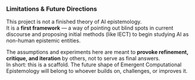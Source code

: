 ### Limitations & Future Directions

This project is not a finished theory of AI epistemology.  
It is a **first framework** — a way of pointing out blind spots in current discourse and proposing initial methods (like IECT) to begin studying AI as non-human epistemic entities.  

The assumptions and experiments here are meant to **provoke refinement, critique, and iteration** by others, not to serve as final answers.  
In short: this is a scaffold. The future shape of Emergent Computational Epistemology will belong to whoever builds on, challenges, or improves it.
